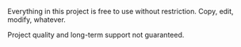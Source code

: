 Everything in this project is free to use without restriction. Copy, edit, modify, whatever.

Project quality and long-term support not guaranteed.
